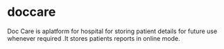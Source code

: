 # doccare
Doc Care is aplatform for hospital for storing patient details for future use whenever required .It  stores patients reports in online mode.
